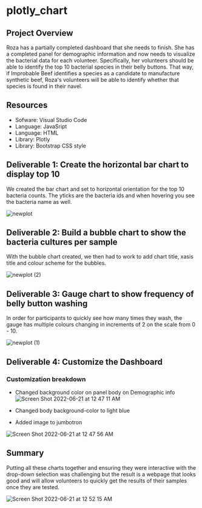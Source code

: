 # plotly_chart

## Project Overview
Roza has a partially completed dashboard that she needs to finish. She has a completed panel for demographic information and now needs to visualize the bacterial data for each volunteer. Specifically, her volunteers should be able to identify the top 10 bacterial species in their belly buttons. That way, if Improbable Beef identifies a species as a candidate to manufacture synthetic beef, Roza's volunteers will be able to identify whether that species is found in their navel.

## Resources
- Sofware: Visual Studio Code
- Language: JavaSript
- Language: HTML
- Library: Plotly
- Library: Bootstrap CSS style

## Deliverable 1: Create the horizontal bar chart to display top 10
We created the bar chart and set to horizontal orientation for the top 10 bacteria counts. The yticks are the bacteria ids and when hovering you see the bacteria name as well.


![newplot](https://user-images.githubusercontent.com/98680133/174716917-4320754d-8484-4601-9e42-ece538a61b7c.png)

## Deliverable 2: Build a bubble chart to show the bacteria cultures per sample
With the bubble chart created, we then had to work to add chart title, xasis title and colour scheme for the bubbles.

![newplot (2)](https://user-images.githubusercontent.com/98680133/174716993-a2e14a84-8845-48e8-969a-985ddfd1dfeb.png)

## Deliverable 3: Gauge chart to show frequency of belly button washing
In order for participants to quickly see how many times they wash, the gauge has multiple colours changing in increments of 2 on the scale from 0 - 10.

![newplot (1)](https://user-images.githubusercontent.com/98680133/174717060-b76b0526-c348-4714-b590-b81e6f1f9f56.png)

## Deliverable 4: Customize the Dashboard

### Customization breakdown
- Changed background color on panel body on Demographic info
![Screen Shot 2022-06-21 at 12 47 11 AM](https://user-images.githubusercontent.com/98680133/174718479-acc837c6-82fa-40d1-b892-f1944ed58871.png)

- Changed body background-color to light blue
- Added image to jumbotron

![Screen Shot 2022-06-21 at 12 47 56 AM](https://user-images.githubusercontent.com/98680133/174718405-7a0688a9-6219-49a1-be3e-832cec560661.png)

## Summary
Putting all these charts together and ensuring they were interactive with the drop-down selection was challenging but the result is a webpage that looks good and will allow volunteers to quickly get the results of their samples once they are tested.

![Screen Shot 2022-06-21 at 12 52 15 AM](https://user-images.githubusercontent.com/98680133/174718883-4f7c905e-73e0-4e06-a174-69c28149c936.png)





